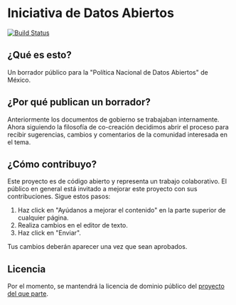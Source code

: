 # Iniciativa de Datos Abiertos

[![Build Status](https://travis-ci.org/project-open-data/project-open-data.github.io.png?branch=master)](https://travis-ci.org/project-open-data/project-open-data.github.io)

## ¿Qué es esto?

Un borrador público para la "Política Nacional de Datos Abiertos" de México.

## ¿Por qué publican un borrador?

Anteriormente los documentos de gobierno se trabajaban internamente. Ahora siguiendo la filosofía de co-creación decidimos abrir el proceso para recibir sugerencias, cambios y comentarios de la comunidad interesada en el tema.

## ¿Cómo contribuyo?

Este proyecto es de código abierto y representa un trabajo colaborativo. El público en general está invitado a mejorar este proyecto con sus contribuciones. Sigue estos pasos:

1. Haz click en "Ayúdanos a mejorar el contenido" en la parte superior de cualquier página.
2. Realiza cambios en el editor de texto.
3. Haz click en "Enviar".

Tus cambios deberán aparecer una vez que sean aprobados.

## Licencia

Por el momento, se mantendrá la licencia de dominio público del [proyecto del que parte](https://github.com/project-open-data/project-open-data.github.io).
